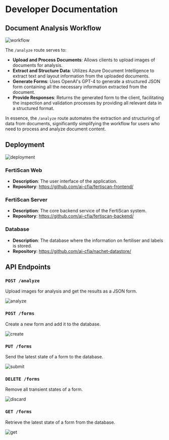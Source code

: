 # Developer Documentation

## Document Analysis Workflow

![workflow](../out/workflow_dss/FertiScan%20Sequence%20Diagram.png)

The `/analyze` route serves to:

- **Upload and Process Documents**: Allows clients to upload
 images of documents for analysis.
- **Extract and Structure Data**: Utilizes Azure Document Intelligence to
 extract text and layout information from the uploaded documents.
- **Generate Forms**: Uses OpenAI's GPT-4 to generate a structured JSON
 form containing all the necessary information extracted from the document.
- **Provide Responses**: Returns the generated form to the client,
 facilitating the inspection and validation processes
 by providing all relevant data in a structured format.

In essence, the `/analyze` route automates the
 extraction and structuring of data from documents, significantly
 simplifying the workflow for
 users who need to process and analyze document content.

## Deployment

![deployment](../out/deployment/Deployment.png)

### FertiScan Web

- **Description**: The user interface of the application.
- **Repository**: <https://github.com/ai-cfia/fertiscan-frontend/>

### FertiScan Server

- **Description**: The core backend service of the FertiScan system.
- **Repository**: <https://github.com/ai-cfia/fertiscan-backend/>

### Database

- **Description**: The database where the
 information on fertiliser and labels is stored.
- **Repository**: <https://github.com/ai-cfia/nachet-datastore/>

## API Endpoints

### `POST /analyze`

Upload images for analysis and get the results as a JSON form.

![analyze](../out/analyze_dss/Analyze%20DSS.png)

### `POST /forms`

Create a new form and add it to the database.

![create](../out/create_form_dss/FertiScan%20Sequence%20Diagram.png)

### `PUT /forms`

Send the latest state of a form to the database.

![submit](../out/submit_form_dss/FertiScan%20Sequence%20Diagram.png)

### `DELETE /forms`

Remove all transient states of a form.

![discard](../out/discard_form_dss/FertiScan%20Sequence%20Diagram.png)

### `GET /forms`

Retrieve the latest state of a form from the database.

![get](../out/search_form_dss/FertiScan%20Sequence%20Diagram.png)
